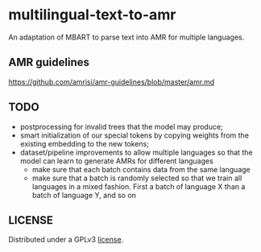 # multilingual-text-to-amr
 
An adaptation of MBART to parse text into AMR for multiple languages.

## AMR guidelines

https://github.com/amrisi/amr-guidelines/blob/master/amr.md

## TODO

- postprocessing for invalid trees that the model may produce;
- smart initialization of our special tokens by copying weights from the existing embedding to the new tokens;
- dataset/pipeline improvements to allow multiple languages so that the model can learn to generate AMRs for different
languages
  - make sure that each batch contains data from the same language
  - make sure that a batch is randomly selected so that we train all languages in a mixed fashion. First a batch of
  language X than a batch of language Y, and so on

## LICENSE

Distributed under a GPLv3 [license](LICENSE).
